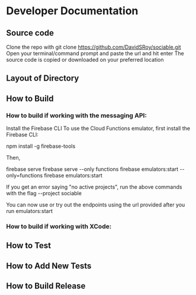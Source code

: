 # Developer Documentation

## Source code

Clone the repo with git clone https://github.com/DavidSRoy/sociable.git
Open your terminal/command prompt and paste the url and hit enter
The source code is copied or downloaded on your preferred location

## Layout of Directory

## How to Build

### How to build if working with the messaging API:

Install the Firebase CLI
To use the Cloud Functions emulator, first install the Firebase CLI:

npm install -g firebase-tools

Then, 

firebase serve
firebase serve --only functions
firebase emulators:start --only=functions
firebase emulators:start

If you get an error saying "no active projects", run the above commands with the flag --project sociable

You can now use or try out the endpoints using the url provided after you run emulators:start

### How to build if working with XCode: 

## How to Test

## How to Add New Tests

## How to Build Release
